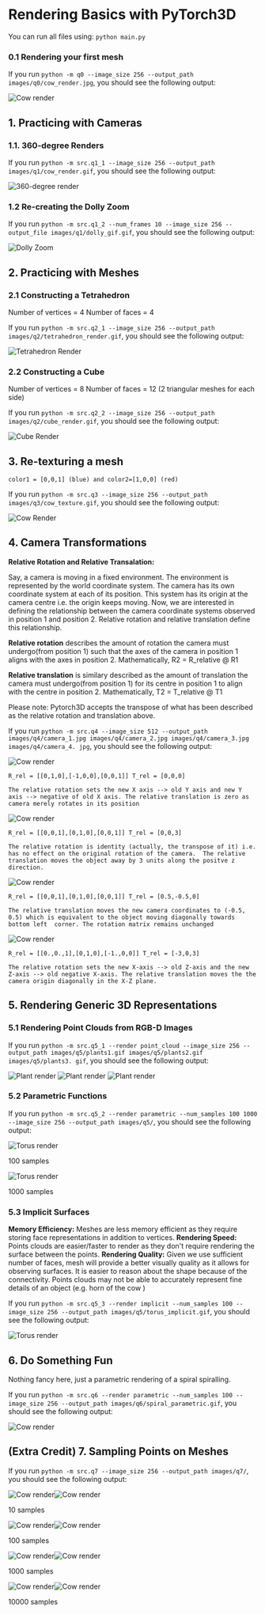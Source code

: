 # Rendering Basics with PyTorch3D

You can run all files using:
`python main.py`

### 0.1 Rendering your first mesh

 If you run `python -m q0 --image_size 256 --output_path images/q0/cow_render.jpg`, you should see
the following output:

![Cow render](images/q0/cow_render.jpg)

## 1. Practicing with Cameras

### 1.1. 360-degree Renders

If you run `python -m src.q1_1 --image_size 256 --output_path images/q1/cow_render.gif`, you should see
the following output:

![360-degree render](images/q1/cow_render.gif)

### 1.2 Re-creating the Dolly Zoom

If you run `python -m src.q1_2 --num_frames 10 --image_size 256 --output_file images/q1/dolly_gif.gif`, you should see
the following output:

![Dolly Zoom](images/q1/dolly_gif.gif)

## 2. Practicing with Meshes

### 2.1 Constructing a Tetrahedron

Number of vertices = 4
Number of faces = 4

If you run `python -m src.q2_1 --image_size 256 --output_path images/q2/tetrahedron_render.gif`, you should see
the following output:

![Tetrahedron Render](images/q2/tetrahedron_render.gif)

### 2.2 Constructing a Cube

Number of vertices = 8
Number of faces = 12 (2 triangular meshes for each side)

If you run `python -m src.q2_2 --image_size 256 --output_path images/q2/cube_render.gif`, you should see
the following output:

![Cube Render](images/q2/cube_render.gif)

## 3. Re-texturing a mesh

`color1 = [0,0,1] (blue) and color2=[1,0,0] (red)`

If you run `python -m src.q3 --image_size 256 --output_path images/q3/cow_texture.gif`, you should see
the following output:

![Cow Render](images/q3/cow_texture.gif)

## 4. Camera Transformations

**Relative Rotation and Relative Transalation:** 

Say, a camera is moving in a fixed environment. The environment is represented by the world coordinate system. 
The camera has its own coordinate system at each of its position. This system has its origin at the camera centre 
i.e. the origin keeps moving. 
Now, we are interested in defining the relationship between the camera coordinate systems observed in position 1 and position 2.
Relative rotation and relative translation define this relationship. 

**Relative rotation** describes the amount of rotation the camera must undergo(from position 1) such that the axes of the camera
in position 1 aligns with the axes in position 2. Mathematically, R2 = R_relative @ R1

**Relative translation** is similary described as the amount of translation the camera must undergo(from position 1) for its centre
in position 1 to align with the centre in position 2. Mathematically, T2 = T_relative @ T1

Please note: Pytorch3D accepts the transpose of what has been described as the relative rotation and translation above.


If you run `python -m src.q4 --image_size 512 --output_path images/q4/camera_1.jpg images/q4/camera_2.jpg images/q4/camera_3.jpg images/q4/camera_4.
jpg`, you should see
the following output:

![Cow render](images/q4/camera_1.jpg)

`R_rel = [[0,1,0],[-1,0,0],[0,0,1]]
T_rel = [0,0,0]`

`The relative rotation sets the new X axis --> old Y axis and new Y axis --> negative of old X axis.
The relative translation is zero as camera merely rotates in its position`

![Cow render](images/q4/camera_2.jpg)

`R_rel = [[0,0,1],[0,1,0],[0,0,1]]
T_rel = [0,0,3]`

`The relative rotation is identity (actually, the transpose of it) i.e. has no effect on the original rotation of the camera. 
The relative translation moves the object away by 3 units along the positve z direction.`

![Cow render](images/q4/camera_3.jpg)

`R_rel = [[0,0,1],[0,1,0],[0,0,1]]
T_rel = [0.5,-0.5,0]`

`The relative translation moves the new camera coordinates to (-0.5, 0.5) which is equivalent to the object moving diagonally towards bottom left 
corner. The rotation matrix remains unchanged`

![Cow render](images/q4/camera_4.jpg)

`R_rel = [[0.,0.,1],[0,1,0],[-1.,0,0]]
T_rel = [-3,0,3]`

`The relative rotation sets the new X-axis --> old Z-axis and the new Z-axis --> old negative X-axis.
The relative translation moves the the camera origin diagonally in the X-Z plane.`


## 5. Rendering Generic 3D Representations

### 5.1 Rendering Point Clouds from RGB-D Images

If you run `python -m src.q5_1 --render point_cloud --image_size 256 --output_path images/q5/plants1.gif images/q5/plants2.gif images/q5/plants3.
gif`, you should see
the following output:

![Plant render](images/q5/plants1.gif)
![Plant render](images/q5/plants2.gif)
![Plant render](images/q5/plants3.gif)


### 5.2 Parametric Functions

If you run `python -m src.q5_2 --render parametric --num_samples 100 1000 --image_size 256 --output_path images/q5/`, you should see
the following output:

![Torus render](images/q5/torus_parametric_100.gif)

 100 samples

![Torus render](images/q5/torus_parametric_1000.gif)

1000 samples


### 5.3 Implicit Surfaces

**Memory Efficiency:** Meshes are less memory efficient as they require storing face representations in addition to vertices.
**Rendering Speed:** Points clouds are easier/faster to render as they don't require rendering the surface between the points.
**Rendering Quality:** Given we use sufficient number of faces, mesh will provide a better visually quality as it allows for
observing surfaces. It is easier to reason about the shape because of the connectivity. Points clouds may not be able to
accurately represent fine details of an object (e.g. horn of the cow )

If you run `python -m src.q5_3 --render implicit --num_samples 100 --image_size 256 --output_path images/q5/torus_implicit.gif`, you 
should see the following output:

![Torus render](images/q5/torus_implicit.gif)

## 6. Do Something Fun

Nothing fancy here, just a parametric rendering of a spiral spiralling.

If you run `python -m src.q6 --render parametric --num_samples 100 --image_size 256 --output_path images/q6/spiral_parametric.gif`, you 
should see the following output:

![Cow render](images/q6/spiral_parametric.gif)

## (Extra Credit) 7. Sampling Points on Meshes

If you run `python -m src.q7 --image_size 256 --output_path images/q7/`, you 
should see the following output:

![Cow render](images/q7/cow_point_cloud_10.gif)![Cow render](images/q1/cow_render.gif)

10 samples

![Cow render](images/q7/cow_point_cloud_100.gif)![Cow render](images/q1/cow_render.gif)

100 samples

![Cow render](images/q7/cow_point_cloud_1000.gif)![Cow render](images/q1/cow_render.gif)

1000 samples

![Cow render](images/q7/cow_point_cloud_10000.gif)![Cow render](images/q1/cow_render.gif)

10000 samples


